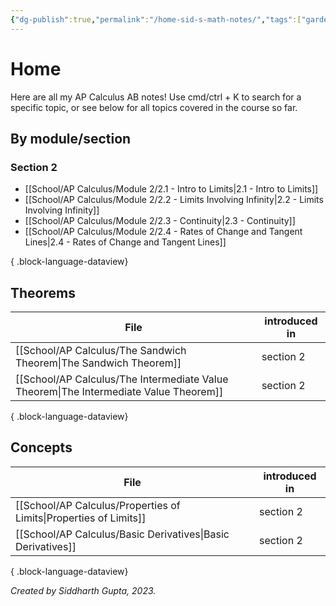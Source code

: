 ```yaml
---
{"dg-publish":true,"permalink":"/home-sid-s-math-notes/","tags":["gardenEntry"],"created":"","updated":""}
---
```


# **Home**
Here are all my AP Calculus AB notes! Use cmd/ctrl + K to search for a specific topic, or see below for all topics covered in the course so far.
## By module/section
### Section 2
- [[School/AP Calculus/Module 2/2.1 - Intro to Limits\|2.1 - Intro to Limits]]
- [[School/AP Calculus/Module 2/2.2 - Limits Involving Infinity\|2.2 - Limits Involving Infinity]]
- [[School/AP Calculus/Module 2/2.3 - Continuity\|2.3 - Continuity]]
- [[School/AP Calculus/Module 2/2.4 - Rates of Change and Tangent Lines\|2.4 - Rates of Change and Tangent Lines]]

{ .block-language-dataview}
## Theorems
| File                                                                                     | introduced in |
| ---------------------------------------------------------------------------------------- | ------------- |
| [[School/AP Calculus/The Sandwich Theorem\|The Sandwich Theorem]]                     | section 2     |
| [[School/AP Calculus/The Intermediate Value Theorem\|The Intermediate Value Theorem]] | section 2     |

{ .block-language-dataview}
## Concepts
| File                                                                 | introduced in |
| -------------------------------------------------------------------- | ------------- |
| [[School/AP Calculus/Properties of Limits\|Properties of Limits]] | section 2     |
| [[School/AP Calculus/Basic Derivatives\|Basic Derivatives]]       | section 2     |

{ .block-language-dataview}

*Created by Siddharth Gupta, 2023.*


